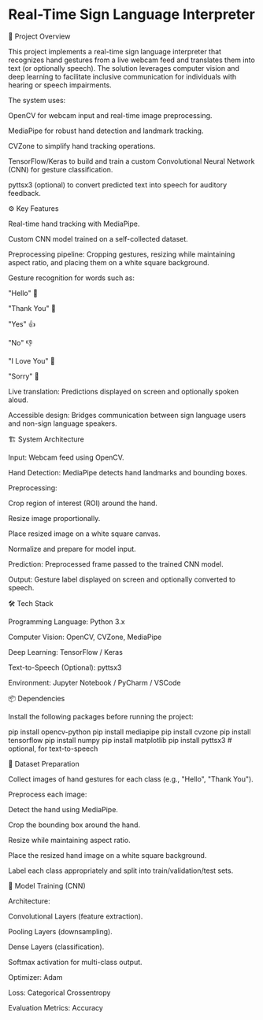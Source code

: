 # Real-Time Sign Language Interpreter
📌 Project Overview

This project implements a real-time sign language interpreter that recognizes hand gestures from a live webcam feed and translates them into text (or optionally speech). The solution leverages computer vision and deep learning to facilitate inclusive communication for individuals with hearing or speech impairments.

The system uses:

OpenCV for webcam input and real-time image preprocessing.

MediaPipe for robust hand detection and landmark tracking.

CVZone to simplify hand tracking operations.

TensorFlow/Keras to build and train a custom Convolutional Neural Network (CNN) for gesture classification.

pyttsx3 (optional) to convert predicted text into speech for auditory feedback.


⚙️ Key Features

Real-time hand tracking with MediaPipe.

Custom CNN model trained on a self-collected dataset.

Preprocessing pipeline: Cropping gestures, resizing while maintaining aspect ratio, and placing them on a white square background.

Gesture recognition for words such as:

"Hello" 👋

"Thank You" 🙏

"Yes" 👍

"No" 👎

"I Love You" 🤟

"Sorry" 🤲

Live translation: Predictions displayed on screen and optionally spoken aloud.

Accessible design: Bridges communication between sign language users and non-sign language speakers.




🏗️ System Architecture

Input: Webcam feed using OpenCV.

Hand Detection: MediaPipe detects hand landmarks and bounding boxes.

Preprocessing:

Crop region of interest (ROI) around the hand.

Resize image proportionally.

Place resized image on a white square canvas.

Normalize and prepare for model input.

Prediction: Preprocessed frame passed to the trained CNN model.

Output: Gesture label displayed on screen and optionally converted to speech.



🛠️ Tech Stack

Programming Language: Python 3.x

Computer Vision: OpenCV, CVZone, MediaPipe

Deep Learning: TensorFlow / Keras

Text-to-Speech (Optional): pyttsx3

Environment: Jupyter Notebook / PyCharm / VSCode



📦 Dependencies

Install the following packages before running the project:

pip install opencv-python
pip install mediapipe
pip install cvzone
pip install tensorflow
pip install numpy
pip install matplotlib
pip install pyttsx3   # optional, for text-to-speech



📂 Dataset Preparation

Collect images of hand gestures for each class (e.g., "Hello", "Thank You").

Preprocess each image:

Detect the hand using MediaPipe.

Crop the bounding box around the hand.

Resize while maintaining aspect ratio.

Place the resized hand image on a white square background.

Label each class appropriately and split into train/validation/test sets.




🧠 Model Training (CNN)

Architecture:

Convolutional Layers (feature extraction).

Pooling Layers (downsampling).

Dense Layers (classification).

Softmax activation for multi-class output.

Optimizer: Adam

Loss: Categorical Crossentropy

Evaluation Metrics: Accuracy
